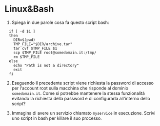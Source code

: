 # Linux&Bash

1. Spiega in due parole cosa fa questo script bash:

  ```
    if [ -d $1 ]
    then
      DIR=$(pwd)
      TMP_FILE="$DIR/archive.tar"
      tar cvf $TMP_FILE $1
      scp $TMP_FILE root@somedomain.it:/tmp/
      rm $TMP_FILE
    else
      echo "Path is not a directory"
      exit
    fi
  ```

2. Eseguendo il precedente script viene richiesta la password di accesso per l'account root sulla macchina che risponde al dominio `somedomain.it`. Come si potrebbe mantenere la stessa funzionalità evitando la richiesta della password e di configurarla all'interno dello script?

3. Immagina di avere un servizio chiamato `myservice` in esecuzione. Scrivi uno script in bash per killare il suo processo.
